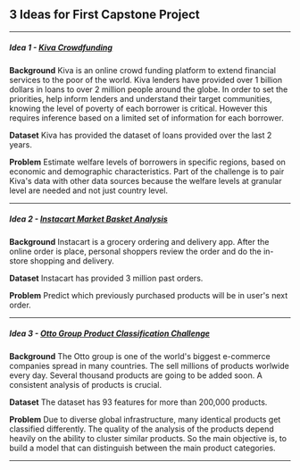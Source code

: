 ## 3 Ideas for First Capstone Project

---
##### Idea 1 - [Kiva Crowdfunding](https://www.kaggle.com/kiva/data-science-for-good-kiva-crowdfunding)

**Background** 
Kiva is an online crowd funding platform to extend financial services to the poor of the world. Kiva lenders have provided over 1 billion dollars in loans to over 2 million people around the globe. In order to set the priorities, help inform lenders and understand their target communities, knowing the level of poverty of each borrower is critical. However this requires inference based on a limited set of information for each borrower.

**Dataset**
Kiva has provided the dataset of loans provided over the last 2 years.

**Problem**
Estimate welfare levels of borrowers in specific regions, based on economic and demographic characteristics. Part of the challenge is to pair Kiva's data with other data sources because the welfare levels at granular level are needed and not just country level.

---
##### Idea 2 - [Instacart Market Basket Analysis](https://www.kaggle.com/c/instacart-market-basket-analysis)

**Background**
Instacart is a grocery ordering and delivery app. After the online order is place, personal shoppers review the order and do the in-store shopping and delivery.

**Dataset**
Instacart has provided 3 million past orders.

**Problem**
Predict which previously purchased products will be in user's next order.

---
##### Idea 3 - [Otto Group Product Classification Challenge](https://www.kaggle.com/c/otto-group-product-classification-challenge)

**Background**
The Otto group is one of the world's biggest e-commerce companies spread in many countries. The sell millions of products worlwide every day. Several thousand products are going to be added soon. A consistent analysis of products is crucial.

**Dataset**
The dataset has 93 features for more than 200,000 products.

**Problem**
Due to diverse global infrastructure, many identical products get classified differently. The quality of the analysis of the products depend heavily on the ability to cluster similar products. So the main objective is, to build a model that can distinguish between the main product categories.

---

